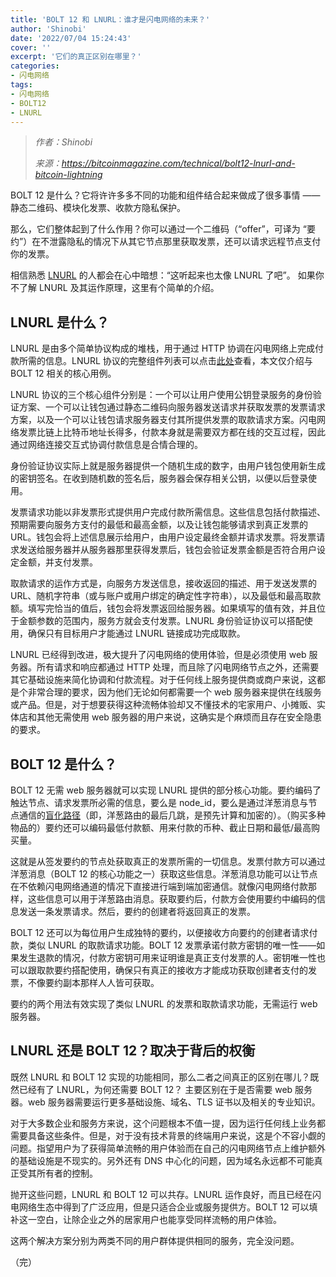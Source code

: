 ```yaml
---
title: 'BOLT 12 和 LNURL：谁才是闪电网络的未来？'
author: 'Shinobi'
date: '2022/07/04 15:24:43'
cover: ''
excerpt: '它们的真正区别在哪里？'
categories:
- 闪电网络
tags:
- 闪电网络
- BOLT12
- LNURL
---
```



> *作者：Shinobi*
> 
> *来源：<https://bitcoinmagazine.com/technical/bolt12-lnurl-and-bitcoin-lightning>*



BOLT 12 是什么？它将许许多多不同的功能和组件结合起来做成了很多事情 —— 静态二维码、模块化发票、收款方隐私保护。

那么，它们整体起到了什么作用？你可以通过一个二维码（“offer”，可译为 “要约”）在不泄露隐私的情况下从其它节点那里获取发票，还可以请求远程节点支付你的发票。

相信熟悉 [LNURL](https://www.reddit.com/r/lightningnetwork/comments/if55jt/what_is_lnurl/) 的人都会在心中暗想：“这听起来也太像 LNURL 了吧”。 如果你不了解 LNURL 及其运作原理，这里有个简单的介绍。

## LNURL 是什么？

LNURL 是由多个简单协议构成的堆栈，用于通过 HTTP 协调在闪电网络上完成付款所需的信息。LNURL 协议的完整组件列表可以点击[此处](https://github.com/fiatjaf/lnurl-rfc)查看，本文仅介绍与 BOLT 12 相关的核心用例。

LNURL 协议的三个核心组件分别是：一个可以让用户使用公钥登录服务的身份验证方案、一个可以让钱包通过静态二维码向服务器发送请求并获取发票的发票请求方案，以及一个可以让钱包请求服务器支付其所提供发票的取款请求方案。闪电网络发票比链上比特币地址长得多，付款本身就是需要双方都在线的交互过程，因此通过网络连接交互式协调付款信息是合情合理的。

身份验证协议实际上就是服务器提供一个随机生成的数字，由用户钱包使用新生成的密钥签名。在收到随机数的签名后，服务器会保存相关公钥，以便以后登录使用。

发票请求功能以非发票形式提供用户完成付款所需信息。这些信息包括付款描述、预期需要向服务方支付的最低和最高金额，以及让钱包能够请求到真正发票的 URL。钱包会将上述信息展示给用户，由用户设定最终金额并请求发票。将发票请求发送给服务器并从服务器那里获得发票后，钱包会验证发票金额是否符合用户设定金额，并支付发票。

取款请求的运作方式是，向服务方发送信息，接收返回的描述、用于发送发票的 URL、随机字符串（或与账户或用户绑定的确定性字符串），以及最低和最高取款额。填写完恰当的值后，钱包会将发票返回给服务器。如果填写的值有效，并且位于金额参数的范围内，服务方就会支付发票。LNURL 身份验证协议可以搭配使用，确保只有目标用户才能通过 LNURL 链接成功完成取款。

LNURL 已经得到改进，极大提升了闪电网络的使用体验，但是必须使用 web 服务器。所有请求和响应都通过 HTTP 处理，而且除了闪电网络节点之外，还需要其它基础设施来简化协调和付款流程。对于任何线上服务提供商或商户来说，这都是个非常合理的要求，因为他们无论如何都需要一个 web 服务器来提供在线服务或产品。但是，对于想要获得这种流畅体验却又不懂技术的宅家用户、小摊贩、实体店和其他无需使用 web 服务器的用户来说，这确实是个麻烦而且存在安全隐患的要求。

## BOLT 12 是什么？

BOLT 12 无需 web 服务器就可以实现 LNURL 提供的部分核心功能。要约编码了触达节点、请求发票所必需的信息，要么是 node_id，要么是通过洋葱消息与节点通信的[盲](https://github.com/lightning/bolts/blob/route-blinding/proposals/route-blinding.md)[化](https://github.com/lightning/bolts/blob/route-blinding/proposals/route-blinding.md)[路径](https://github.com/lightning/bolts/blob/route-blinding/proposals/route-blinding.md)（即，洋葱路由的最后几跳，是预先计算和加密的）。（购买多种物品的）要约还可以编码最低付款额、用来付款的币种、截止日期和最低/最高购买量。

这就是从签发要约的节点处获取真正的发票所需的一切信息。发票付款方可以通过洋葱消息（BOLT 12 的核心功能之一）获取这些信息。洋葱消息功能可以让节点在不依赖闪电网络通道的情况下直接进行端到端加密通信。就像闪电网络付款那样，这些信息可以用于洋葱路由消息。获取要约后，付款方会使用要约中编码的信息发送一条发票请求。然后，要约的创建者将返回真正的发票。

BOLT 12 还可以为每位用户生成独特的要约，以便接收方向要约的创建者请求付款，类似 LNURL 的取款请求功能。BOLT 12 发票承诺付款方密钥的唯一性——如果发生退款的情况，付款方密钥可用来证明谁是真正支付发票的人。密钥唯一性也可以跟取款要约搭配使用，确保只有真正的接收方才能成功获取创建者支付的发票，不像要约副本那样人人皆可获取。

要约的两个用法有效实现了类似 LNURL 的发票和取款请求功能，无需运行 web 服务器。

## LNURL 还是 BOLT 12？取决于背后的权衡

既然 LNURL 和 BOLT 12 实现的功能相同，那么二者之间真正的区别在哪儿？既然已经有了 LNURL，为何还需要 BOLT 12？ 主要区别在于是否需要 web 服务器。web 服务器需要运行更多基础设施、域名、TLS 证书以及相关的专业知识。

对于大多数企业和服务方来说，这个问题根本不值一提，因为运行任何线上业务都需要具备这些条件。但是，对于没有技术背景的终端用户来说，这是个不容小觑的问题。指望用户为了获得简单流畅的用户体验而在自己的闪电网络节点上维护额外的基础设施是不现实的。另外还有 DNS 中心化的问题，因为域名永远都不可能真正受其所有者的控制。

抛开这些问题，LNURL 和 BOLT 12 可以共存。LNURL 运作良好，而且已经在闪电网络生态中得到了广泛应用，但是只适合企业或服务提供方。BOLT 12 可以填补这一空白，让除企业之外的居家用户也能享受同样流畅的用户体验。

这两个解决方案分别为两类不同的用户群体提供相同的服务，完全没问题。

（完）











 